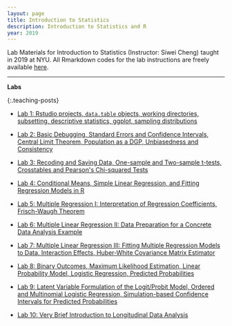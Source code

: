 ```yaml
---
layout: page
title: Introduction to Statistics
description: Introduction to Statistics and R
year: 2019
---
```


Lab Materials for Introduction to Statistics (Instructor: Siwei Cheng) taught in 2019 at NYU. All Rmarkdown codes for the lab instructions are freely available [here](https://github.com/baruuum/intro_to_stats_2019). 

<hr>

**Labs**

{:.teaching-posts}
- [Lab 1: Rstudio projects, `data.table` objects, working directories, subsetting, descriptive statistics, ggplot, sampling distributions](https://htmlpreview.github.io/?https://github.com/baruuum/intro_to_stats_2019/blob/master/Lab1/Lab1.html)

- [Lab 2: Basic Debugging, Standard Errors and Confidence Intervals, Central Limit Theorem, Population as a DGP, Unbiasedness and Consistency](https://htmlpreview.github.io/?https://github.com/baruuum/intro_to_stats_2019/blob/master/Lab2/Lab2.html)

- [Lab 3: Recoding and Saving Data, One-sample and Two-sample t-tests, Crosstables and Pearson's Chi-squared Tests](https://htmlpreview.github.io/?https://github.com/baruuum/intro_to_stats_2019/blob/master/Lab3/Lab3.html)

- [Lab 4: Conditional Means, Simple Linear Regression, and Fitting Regression Models in R](https://htmlpreview.github.io/?https://github.com/baruuum/intro_to_stats_2019/blob/master/Lab4/Lab4.html)

- [Lab 5: Multiple Regression I: Interpretation of Regression Coefficients, Frisch-Waugh Theorem](https://htmlpreview.github.io/?https://github.com/baruuum/intro_to_stats_2019/blob/master/Lab5/Lab5.html)

- [Lab 6: Multiple Linear Regression II: Data Preparation for a Concrete Data Analysis Example](https://htmlpreview.github.io/?https://github.com/baruuum/intro_to_stats_2019/blob/master/Lab6/Lab6.html)

- [Lab 7: Multiple Linear Regression III: Fitting Multiple Regression Models to Data, Interaction Effects, Huber-White Covariance Matrix Estimator](https://htmlpreview.github.io/?https://github.com/baruuum/intro_to_stats_2019/blob/master/Lab7/Lab7.html)

- [Lab 8: Binary Outcomes, Maximum Likelihood Estimation, Linear Probability Model, Logistic Regression, Predicted Probabilities](https://htmlpreview.github.io/?https://github.com/baruuum/intro_to_stats_2019/blob/master/Lab8/Lab8.html)

- [Lab 9: Latent Variable Formulation of the Logit/Probit Model, Ordered and Multinomial Logistic Regression, Simulation-based Confidence Intervals for Predicted Probabilities](https://htmlpreview.github.io/?https://github.com/baruuum/intro_to_stats_2019/blob/master/Lab9/Lab9.html)

- [Lab 10: Very Brief Introduction to Longitudinal Data Analysis](https://htmlpreview.github.io/?https://github.com/baruuum/intro_to_stats_2019/blob/master/Lab10/Lab10.html)
